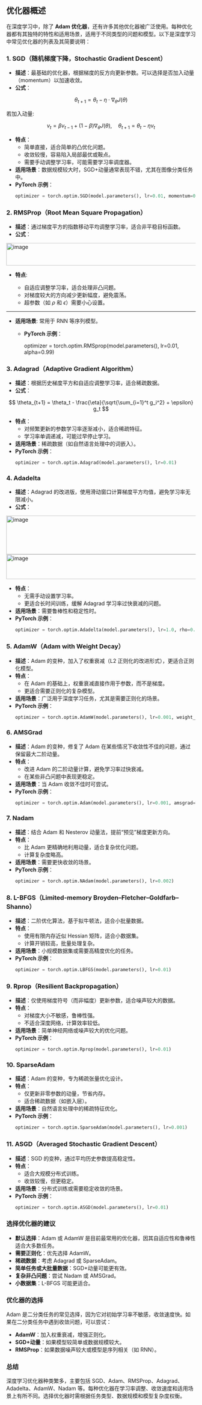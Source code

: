 ## 优化器概述
在深度学习中，除了 **Adam 优化器**，还有许多其他优化器被广泛使用。每种优化器都有其独特的特性和适用场景，适用于不同类型的问题和模型。以下是深度学习中常见优化器的列表及其简要说明：

### 1. **SGD（随机梯度下降，Stochastic Gradient Descent）**
   - **描述**：最基础的优化器，根据梯度的反方向更新参数。可以选择是否加入动量（momentum）以加速收敛。
   - **公式**：

$$
\theta_{t+1} = \theta_t - \eta \cdot \nabla_\theta J(\theta)
$$

若加入动量:

$$
v_t = \beta v_{t-1} + (1 - \beta)\nabla_\theta J(\theta), \quad \theta_{t+1} = \theta_t - \eta v_t
$$

   - **特点**：
     - 简单直接，适合简单的凸优化问题。
     - 收敛较慢，容易陷入局部最优或鞍点。
     - 需要手动调整学习率，可能需要学习率调度器。
   - **适用场景**：数据规模较大时，SGD+动量通常表现不错，尤其在图像分类任务中。
   - **PyTorch 示例**：
     ```python
     optimizer = torch.optim.SGD(model.parameters(), lr=0.01, momentum=0.9)
     ```

### 2. **RMSProp（Root Mean Square Propagation）**
   - **描述**：通过梯度平方的指数移动平均调整学习率，适合非平稳目标函数。
   - **公式**：

<img width="518" height="60" alt="image" src="https://github.com/user-attachments/assets/931d190c-0fba-4a8b-a7f3-dd21cc9a576b" />

* **特点**:

  * 自适应调整学习率，适合处理非凸问题。
  * 对梯度较大的方向减少更新幅度，避免震荡。
  * 超参数（如 $\rho$ 和 $\epsilon$）需要小心设置。

---

* **适用场景**: 常用于 RNN 等序列模型。

   - **PyTorch 示例**：
    
     optimizer = torch.optim.RMSprop(model.parameters(), lr=0.01, alpha=0.99)
  

### 3. **Adagrad（Adaptive Gradient Algorithm）**
   - **描述**：根据历史梯度平方和自适应调整学习率，适合稀疏数据。
   - **公式**：



$$
\theta_{t+1} = \theta_t - \frac{\eta}{\sqrt{\sum_{i=1}^t g_i^2} + \epsilon} g_t
$$


   - **特点**：
     - 对频繁更新的参数学习率逐渐减小，适合稀疏特征。
     - 学习率单调递减，可能过早停止学习。
   - **适用场景**：稀疏数据（如自然语言处理中的词嵌入）。
   - **PyTorch 示例**：
     ```python
     optimizer = torch.optim.Adagrad(model.parameters(), lr=0.01)
     ```

### 4. **Adadelta**
   - **描述**：Adagrad 的改进版，使用滑动窗口计算梯度平方均值，避免学习率无限减小。
   - **公式**：
<img width="676" height="103" alt="image" src="https://github.com/user-attachments/assets/f4e0a1d5-2a90-4a6f-811d-d37b1c7b6cc9" />


<img width="536" height="66" alt="image" src="https://github.com/user-attachments/assets/f57312e5-ad0f-4107-9760-3b2fa0ca1a04" />


   - **特点**：
     - 无需手动设置学习率。
     - 更适合长时间训练，缓解 Adagrad 学习率过快衰减的问题。
   - **适用场景**：需要鲁棒性和稳定性时。
   - **PyTorch 示例**：
     ```python
     optimizer = torch.optim.Adadelta(model.parameters(), lr=1.0, rho=0.9)
     ```

### 5. **AdamW（Adam with Weight Decay）**
   - **描述**：Adam 的变种，加入了权重衰减（L2 正则化的改进形式），更适合正则化模型。
   - **特点**：
     - 在 Adam 的基础上，权重衰减直接作用于参数，而不是梯度。
     - 更适合需要正则化的复杂模型。
   - **适用场景**：广泛用于深度学习任务，尤其是需要正则化的场景。
   - **PyTorch 示例**：
     ```python
     optimizer = torch.optim.AdamW(model.parameters(), lr=0.001, weight_decay=0.01)
     ```

### 6. **AMSGrad**
   - **描述**：Adam 的变种，修复了 Adam 在某些情况下收敛性不佳的问题，通过保留最大二阶动量。
   - **特点**：
     - 改进 Adam 的二阶动量计算，避免学习率过快衰减。
     - 在某些非凸问题中表现更稳定。
   - **适用场景**：当 Adam 收敛不佳时可尝试。
   - **PyTorch 示例**：
     ```python
     optimizer = torch.optim.Adam(model.parameters(), lr=0.001, amsgrad=True)
     ```

### 7. **Nadam**
   - **描述**：结合 Adam 和 Nesterov 动量法，提前“预见”梯度更新方向。
   - **特点**：
     - 比 Adam 更精确地利用动量，适合复杂优化问题。
     - 计算复杂度略高。
   - **适用场景**：需要更快收敛的场景。
   - **PyTorch 示例**：
     ```python
     optimizer = torch.optim.NAdam(model.parameters(), lr=0.002)
     ```

### 8. **L-BFGS（Limited-memory Broyden–Fletcher–Goldfarb–Shanno）**
   - **描述**：二阶优化算法，基于拟牛顿法，适合小批量数据。
   - **特点**：
     - 使用有限内存近似 Hessian 矩阵，适合小数据集。
     - 计算开销较高，批量处理复杂。
   - **适用场景**：小规模数据集或需要高精度优化的任务。
   - **PyTorch 示例**：
     ```python
     optimizer = torch.optim.LBFGS(model.parameters(), lr=0.01)
     ```

### 9. **Rprop（Resilient Backpropagation）**
   - **描述**：仅使用梯度符号（而非幅度）更新参数，适合噪声较大的数据。
   - **特点**：
     - 对梯度大小不敏感，鲁棒性强。
     - 不适合深度网络，计算效率较低。
   - **适用场景**：简单神经网络或噪声较大的优化问题。
   - **PyTorch 示例**：
     ```python
     optimizer = torch.optim.Rprop(model.parameters(), lr=0.01)
     ```

### 10. **SparseAdam**
   - **描述**：Adam 的变种，专为稀疏张量优化设计。
   - **特点**：
     - 仅更新非零参数的动量，节省内存。
     - 适合稀疏数据（如嵌入层）。
   - **适用场景**：自然语言处理中的稀疏特征优化。
   - **PyTorch 示例**：
     ```python
     optimizer = torch.optim.SparseAdam(model.parameters(), lr=0.001)
     ```

### 11. **ASGD（Averaged Stochastic Gradient Descent）**
   - **描述**：SGD 的变种，通过平均历史参数提高稳定性。
   - **特点**：
     - 适合大规模分布式训练。
     - 收敛较慢，但更稳定。
   - **适用场景**：分布式训练或需要稳定收敛的场景。
   - **PyTorch 示例**：
     ```python
     optimizer = torch.optim.ASGD(model.parameters(), lr=0.01)
     ```

### 选择优化器的建议
- **默认选择**：Adam 或 AdamW 是目前最常用的优化器，因其自适应性和鲁棒性适合大多数任务。
- **需要正则化**：优先选择 AdamW。
- **稀疏数据**：考虑 Adagrad 或 SparseAdam。
- **简单任务或大批量数据**：SGD+动量可能更有效。
- **复杂非凸问题**：尝试 Nadam 或 AMSGrad。
- **小数据集**：L-BFGS 可能更适合。

### 优化器的选择
Adam 是二分类任务的常见选择，因为它对初始学习率不敏感，收敛速度快。如果在二分类任务中遇到收敛问题，可以尝试：
- **AdamW**：加入权重衰减，增强正则化。
- **SGD+动量**：如果模型较简单或数据规模较大。
- **RMSProp**：如果数据噪声较大或模型是序列相关（如 RNN）。

### 总结
深度学习优化器种类繁多，主要包括 SGD、Adam、RMSProp、Adagrad、Adadelta、AdamW、Nadam 等。每种优化器在学习率调整、收敛速度和适用场景上有所不同。选择优化器时需根据任务类型、数据规模和模型复杂度权衡。
